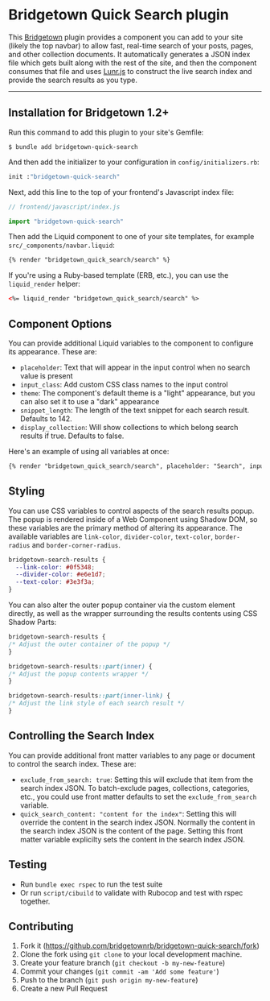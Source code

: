 # Bridgetown Quick Search plugin

This [Bridgetown](https://www.bridgetownrb.com) plugin provides a component you can add to your site (likely the top navbar) to allow fast, real-time search of your posts, pages, and other collection documents. It automatically generates a JSON index file which gets built along with the rest of the site, and then the component consumes that file and uses [Lunr.js](https://lunrjs.com) to construct the live search index and provide the search results as you type.

----

## Installation for Bridgetown 1.2+

Run this command to add this plugin to your site's Gemfile:

```shell
$ bundle add bridgetown-quick-search
```

And then add the initializer to your configuration in `config/initializers.rb`:

```ruby
init :"bridgetown-quick-search"
```

Next, add this line to the top of your frontend's Javascript index file:

```js
// frontend/javascript/index.js

import "bridgetown-quick-search"
```

Then add the Liquid component to one of your site templates, for example `src/_components/navbar.liquid`:

```html
{% render "bridgetown_quick_search/search" %}
```

If you're using a Ruby-based template (ERB, etc.), you can use the `liquid_render` helper:

```html
<%= liquid_render "bridgetown_quick_search/search" %>
```

## Component Options

You can provide additional Liquid variables to the component to configure its appearance. These are:

* `placeholder`: Text that will appear in the input control when no search value is present
* `input_class`: Add custom CSS class names to the input control
* `theme`: The component's default theme is a "light" appearance, but you can also set it to use a "dark" appearance
* `snippet_length`: The length of the text snippet for each search result. Defaults to 142.
* `display_collection`: Will show collections to which belong search results if true. Defaults to false.

Here's an example of using all variables at once:

```html
{% render "bridgetown_quick_search/search", placeholder: "Search", input_class: "input", theme: "dark", snippet_length: 200, display_collection: true %}
```

## Styling

You can use CSS variables to control aspects of the search results popup. The popup is rendered inside of a Web Component using Shadow DOM, so these variables are the primary method of altering its appearance. The available variables are `link-color`, `divider-color`, `text-color`, `border-radius` and `border-corner-radius`.

```css
bridgetown-search-results {
  --link-color: #0f5348;
  --divider-color: #e6e1d7;
  --text-color: #3e3f3a;
}
```

You can also alter the outer popup container via the custom element directly, as well as the wrapper surrounding the results contents using CSS Shadow Parts:

```css
bridgetown-search-results {
/* Adjust the outer container of the popup */
}

bridgetown-search-results::part(inner) {
/* Adjust the popup contents wrapper */
}

bridgetown-search-results::part(inner-link) {
/* Adjust the link style of each search result */
}
```

## Controlling the Search Index

You can provide additional front matter variables to any page or document to control the search index. These are:

* `exclude_from_search: true`: Setting this will exclude that item from the search index JSON. To batch-exclude pages, collections, categories, etc., you could use front matter defaults to set the `exclude_from_search` variable.
* `quick_search_content: "content for the index"`: Setting this will override the content in the search index JSON. Normally the content in the search index JSON is the content of the page. Setting this front matter variable explicilty sets the content in the search index JSON.

## Testing

* Run `bundle exec rspec` to run the test suite
* Or run `script/cibuild` to validate with Rubocop and test with rspec together.

## Contributing

1. Fork it (https://github.com/bridgetownrb/bridgetown-quick-search/fork)
2. Clone the fork using `git clone` to your local development machine.
3. Create your feature branch (`git checkout -b my-new-feature`)
4. Commit your changes (`git commit -am 'Add some feature'`)
5. Push to the branch (`git push origin my-new-feature`)
6. Create a new Pull Request
